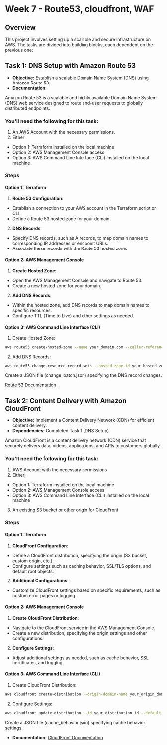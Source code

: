 # Week 7 - Route53, cloudfront, WAF

## Overview

This project involves setting up a scalable and secure infrastructure on AWS. The tasks are divided into building blocks, each dependent on the previous one:

## Task 1: DNS Setup with Amazon Route 53

- **Objective:** Establish a scalable Domain Name System (DNS) using Amazon Route 53.
- **Documentation:**

Amazon Route 53 is a scalable and highly available Domain Name System (DNS) web service designed to route end-user requests to globally distributed endpoints.

### You'll need the following for this task:

1. An AWS Account with the necessary permissions.
2. Either
- Option 1: Terraform installed on the local machine
- Option 2: AWS Management Console access
- Option 3: AWS Command Line Interface (CLI) installed on the local machine

### Steps

#### Option 1: Terraform

1. **Route 53 Configuration**:
- Establish a connection to your AWS account in the Terraform script or CLI.
- Define a Route 53 hosted zone for your domain.

2. **DNS Records**:
- Specify DNS records, such as A records, to map domain names to corresponding IP addresses or endpoint URLs.
- Associate these records with the Route 53 hosted zone.

#### Option 2: AWS Management Console

1. **Create Hosted Zone**:
- Open the AWS Management Console and navigate to Route 53.
- Create a new hosted zone for your domain.

2. **Add DNS Records**:
- Within the hosted zone, add DNS records to map domain names to specific resources.
- Configure TTL (Time to Live) and other settings as needed.

#### Option 3: AWS Command Line Interface (CLI)

1. Create Hosted Zone:

```bash
aws route53 create-hosted-zone --name your_domain.com --caller-reference "$(date)"
```

2. Add DNS Records:
```bash
aws route53 change-resource-record-sets --hosted-zone-id your_hosted_zone_id --change-batch file://change_batch.json
```
Create a JSON file (change_batch.json) specifying the DNS record changes.

  [Route 53 Documentation](https://docs.aws.amazon.com/Route53/latest/DeveloperGuide/Welcome.html)


## Task 2: Content Delivery with Amazon CloudFront

- **Objective:** Implement a Content Delivery Network (CDN) for efficient content delivery.
- **Dependencies:** Completed Task 1 (DNS Setup)

Amazon CloudFront is a content delivery network (CDN) service that securely delivers data, videos, applications, and APIs to customers globally.

### You'll need the following for this task:

1. AWS Account with the necessary permissions
2. Either;
- Option 1: Terraform installed on the local machine
- Option 2: AWS Management Console access
- Option 3: AWS Command Line Interface (CLI) installed on the local machine
3. An existing S3 bucket or other origin for CloudFront

### Steps

#### Option 1: Terraform

1. **CloudFront Configuration**:
- Define a CloudFront distribution, specifying the origin (S3 bucket, custom origin, etc.).
- Configure settings such as caching behavior, SSL/TLS options, and default root objects.

2. **Additional Configurations**:
- Customize CloudFront settings based on specific requirements, such as custom error pages or logging.

#### Option 2: AWS Management Console

1. **Create CloudFront Distribution**:
- Navigate to the CloudFront service in the AWS Management Console.
- Create a new distribution, specifying the origin settings and other configurations.

2. **Configure Settings**:
- Adjust additional settings as needed, such as cache behavior, SSL certificates, and logging.

#### Option 3: AWS Command Line Interface (CLI)

1. Create CloudFront Distribution:
```bash
aws cloudfront create-distribution --origin-domain-name your_origin_domain_name --default-root-object index.html
```
2. Configure Settings:
```bash
aws cloudfront update-distribution --id your_distribution_id --default-cache-behavior file://cache_behavior.json
```
Create a JSON file (cache_behavior.json) specifying cache behavior settings.


- **Documentation:**
  [CloudFront Documentation](https://docs.aws.amazon.com/AmazonCloudFront/latest/DeveloperGuide/Introduction.html)


